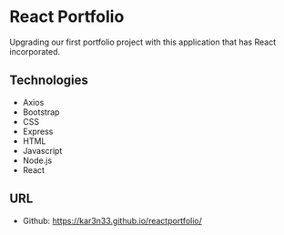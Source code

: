 # React Portfolio
Upgrading our first portfolio project with this application that has React incorporated.

## Technologies
* Axios
* Bootstrap
* CSS
* Express
* HTML
* Javascript
* Node.js
* React

## URL
* Github: https://kar3n33.github.io/reactportfolio/